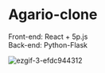 # Agario-clone
Front-end: React + 5p.js  
Back-end: Python-Flask  
  
![ezgif-3-efdc944312](https://user-images.githubusercontent.com/51360404/216778959-9c0b4189-e156-4413-aad6-b3b0f286fa56.gif)
